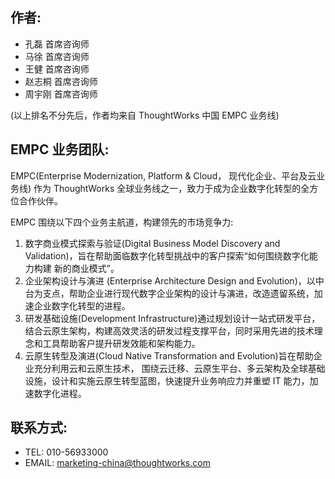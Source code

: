 
## 作者:

* 孔磊 首席咨询师 
* 马徐 首席咨询师 
* 王健 首席咨询师 
* 赵志桐 首席咨询师 
* 周宇刚 首席咨询师

(以上排名不分先后，作者均来自 ThoughtWorks 中国 EMPC 业务线)

## EMPC 业务团队:

EMPC(Enterprise Modernization, Platform & Cloud， 现代化企业、平台及云业务线) 作为 ThoughtWorks 全球业务线之一，致力于成为企业数字化转型的全方位合作伙伴。

EMPC 围绕以下四个业务主航道，构建领先的市场竞争力:

1. 数字商业模式探索与验证(Digital Business Model Discovery and Validation)，旨在帮助面临数字化转型挑战中的客户探索“如何围绕数字化能力构建 新的商业模式”。
2. 企业架构设计与演进 (Enterprise Architecture Design and Evolution)，以中台为支点，帮助企业进行现代数字企业架构的设计与演进，改造遗留系统，加速企业数字化转型的进程。
3. 研发基础设施(Development Infrastructure)通过规划设计一站式研发平台，结合云原生架构，构建高效灵活的研发过程支撑平台，同时采用先进的技术理念和工具帮助客户提升研发效能和架构能力。
4. 云原生转型及演进(Cloud Native Transformation and Evolution)旨在帮助企业充分利用云和云原生技术， 围绕云迁移、云原生平台、多云架构及全球基础设施，设计和实施云原生转型蓝图，快速提升业务响应力并重塑 IT 能力，加速数字化进程。

## 联系方式:

* TEL: 010-56933000 
* EMAIL: marketing-china@thoughtworks.com

